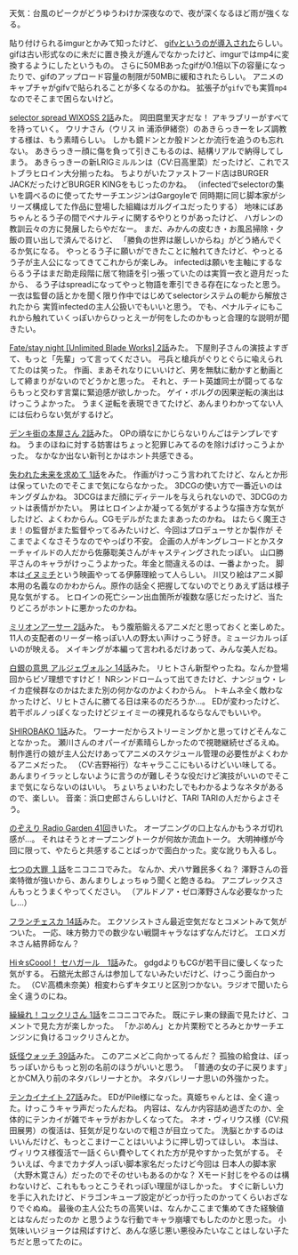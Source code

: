 天気：台風のピークがどうゆうわけか深夜なので、夜が深くなるほど雨が強くなる。

貼り付けられるimgurとかみて知ったけど、
[gifvというのが導入された](http://imgur.com/blog/2014/10/09/introducing-gifv/)らしい。
gifは古い形式なのに未だに置き換えが進んでなかったけど、imgurではmp4に変換するようにしたというもの。
さらに50MBあったgifが0.1倍以下の容量になったりで、gifのアップロード容量の制限が50MBに緩和されたらしい。
アニメのキャプチャがgifvで貼られることが多くなるのかね。
拡張子が`gifv`でも実質`mp4`なのでそこまで困らないけど。

[selector spread WIXOSS 2話](http://www.nicovideo.jp/watch/1412848885)みた。
岡田麿里天才だな！ アキラブリーがすべてを持っていく。
ウリナさん（ウリス in 浦添伊緒奈）のあきらっきーをレズ調教する様は、もう素晴らしい。
しかも鏡ドンとか股ドンとか流行を追うのも忘れない。
あきらっきー顔に傷を負って引きこもるのは、結構リアルで納得してしまう。
あきらっきーの新LRIGミルルンは（CV:日高里菜）だったけど、これでストブラヒロイン大分揃ったね。
ちよりがいたファストフード店はBURGER JACKだったけどBURGER KINGをもじったのかね。
（infectedでselectorの集いを調べるのに使ってたサーチエンジンはGargoyleで
同時期に同じ脚本家がシリーズ構成してた作品に登場した組織はガルグイユだったりする）
地味にばあちゃんとるう子の間でペナルティに関するやりとりがあったけど、
ハガレンの教訓云々の方に発展したらやだなー。
まだ、みかんの皮むき・お風呂掃除・夕飯の買い出しで済んでるけど、
「勝負の世界は厳しいからね」がどう絡んでくるか気になる。
やっとるう子に願いができたことに触れてきたけど、やっとるう子が主人公になってきてこれからが楽しみ。
infectedは願いを主軸にするならるう子はまだ助走段階に居て物語を引っ張っていたのは実質一衣と遊月だったから、
るう子はspreadになってやっと物語を牽引できる存在になったと思う。
一衣は監督の話とかを聞く限り作中ではじめてselectorシステムの軛から解放されたから
実質infectedの主人公扱いでもいいと思う。
でも、ペナルティにもこれから触れていくっぽいからひっとえーが何をしたのかもっと合理的な説明が聞きたい。

[Fate/stay night [Unlimited Blade Works] 2話](http://www.nicovideo.jp/watch/1412840146)みた。
下屋則子さんの演技よすぎて、もっと「先輩」って言ってください。
弓兵と槍兵がぐりとぐらに喩えられてたのは笑った。
作画、まあそれなりにいいけど、男を無駄に動かすと動画として締まりがないのでどうかと思った。
それと、チート英雄同士が闘ってるならもっと交わす言葉に緊迫感が欲しかった。
ゲイ・ボルグの因果逆転の演出はけっこうよかった。
うまく逆転を表現できてたけど、あんまりわかってない人には伝わらない気がするけど。

[デンキ街の本屋さん 2話](http://www.nicovideo.jp/watch/1412833342)みた。
OPの頑なにかじらないりんごはテンプレですね。
うまのほねに対する妨害はちょっと犯罪じみてるのを除けばけっこうよかった。
なかなか出ない新刊とかはホント共感できる。

[失われた未来を求めて 1話](http://www.nicovideo.jp/watch/1412928683)をみた。
作画がけっこう言われてたけど、なんとか形は保っていたのでそこまで気にならなかった。
3DCGの使い方で一番近いのはキングダムかね。
3DCGはまだ顔にディテールを与えられないので、3DCGのカットは表情がかたい。
男はヒロインよか凝ってる気がするような描き方な気がしたけど、よくわからん。CGモデルがたまたまあったのかね。
はたらく魔王さま！の監督がまた監督やってるみたいけど、今回はプロデューサとか製作が
そこまでよくなさそうなのでやっぱり不安。
企画の人がキングレコードとかスターチャイルドの人だから佐藤聡美さんがキャスティングされたっぽい。
山口勝平さんのキャラがけっこうよかった。年金と間違えるのは、一番よかった。
脚本は[イヌミチ](http://inu-michi.com/)という映画やってる伊藤理絵って人らしい。
川又り絵はアニメ脚本用の名義なのかわからん。原作の話全く把握してないのでとりあえず話は様子見な気がする。
ヒロインの死亡シーン出血箇所が複数な感じだったけど、当たりどころがホントに悪かったのかね。

[ミリオンアーサー 2話](http://www.nicovideo.jp/watch/1412839754)みた。
もう腹筋鍛えるアニメだと思っておくと楽しめた。
11人の支配者のリーダー格っぽい人の野太い声けっこう好き。ミュージカルっぽいのが映える。
メイキングが本編って言われるだけあって、みんな美人だね。

[白銀の意思 アルジェヴォルン 14話](http://www.nicovideo.jp/watch/1412831717)みた。
リヒトさん新型やったね。なんか登場回からビゾ理想ですけど！
NRシンドロームって出てきたけど、ナンジョウ・レイカ症候群なのかはたまた別の何かなのかよくわからん。
トキムネ全く敵わなかったけど、リヒトさんに勝てる日は来るのだろうか...。
EDが変わったけど、若干ポルノっぽくなったけどジェイミーの裸見れるならなんでもいいや。

[SHIROBAKO 1話](http://www.nicovideo.jp/watch/1412927306)みた。
ワーナーだからストリーミングかと思ってけどそんなことなかった。
瀬川さんのオパーイが素晴らしかったので視聴継続せざるえぬ。
制作進行の娘が主人公だけあってアニメのスケジュール管理の必要性がよくわかるアニメだった。
（CV:吉野裕行）なキャラここにもいるけどいい味してる。
あんまりイラッとしないように言うのが難しそうな役だけど演技がいいのでそこまで気にならないのはいい。
ちょいちょいわたしでもわかるようなネタがあるので、楽しい。
音楽：浜口史郎さんらしいけど、TARI TARIの人だからよさそう。

[のぞえり Radio Garden 41回](http://www.nicovideo.jp/watch/1412930585)きいた。
オープニングの口上なんかもうネガ切れ感が...。
それはそうとオープニングトークが何故か流血トーク。
大明神様が今回に限って、やたらと共感することばっかで面白かった。変な訛りも入るし。

[七つの大罪 １話](http://www.nicovideo.jp/watch/1412842049)をニコニコでみた。
なんか、犬ハサ難民多くね？
澤野さんの音楽特徴が強いから、あんまりしょっちゅう聞くと飽きるね。
アニプレックスさんもっとうまくやってください。
（アルドノア・ゼロ澤野さんな必要なかったし...）

[フランチェスカ 14話](http://www.nicovideo.jp/watch/1412911631)みた。
エクソシストさん最近空気だなとコメントみて気がついた。
一応、味方勢力での数少ない戦闘キャラなはずなんだけど。
エロメガネさん結界師なん？

[Hi☆sCoool！ セハガール　1話](http://www.nicovideo.jp/watch/1412842517)みた。
gdgdよりもCGが若干目に優しくなった気がする。
石舘光太郎さんは参加してないみたいだけど、けっこう面白かった。
（CV:高橋未奈美）相変わらずキタエリと区別つかない。ラジオで聞いたら全く違うのにね。

[繰繰れ！コックリさん 1話](http://www.nicovideo.jp/watch/1412842224)をニコニコでみた。
既にテレ東の録画で見たけど、コメントで見た方が楽しかった。
「かぷめん」とか片栗粉でとろみとかサーチエンジンに負けるコックリさんとか。

[妖怪ウォッチ 39話](http://www.nicovideo.jp/watch/1412904926)みた。
このアニメどこ向かってるんだ？
孤独の給食は、ぼっちっぽいからもっと別の名前のほうがいいと思う。
「普通の女の子に戻ります」とかCM入り前のネタバレリーナとか。
ネタバレリーナ思いの外強かった。

[テンカイナイト 27話](http://www.nicovideo.jp/watch/1412757270)みた。
EDがPile様になった。真姫ちゃんとは、全く違った。けっこうキャラ声だったんだね。
内容は、なんか内容詰め過ぎたのか、全体的にテンカイが雑でキャラがおかしくなってた。
ネオ・ヴィリウス様（CV:飛田展男）の復活は、狂気が足りないので粗さが目立ってた。
洗脳とかするのはいいんだけど、もっとこまけーことはいいように押し切ってほしい。
本当は、ヴィリウス様復活で一話くらい費やしてくれた方が見やすかった気がする。
そういえば、今までカナダ人っぽい脚本家名だったけど今回は
日本人の脚本家（大野木寛さん）だったのでそのせいもあるのかな？
Xモード封じをやるのは構わないけど、これももっとこうそれっぽい理屈がほしかった。
すぐに新しい力を手に入れたけど、ドラゴンキューブ設定がどっか行ったのかってくらいおざなりでぐぬぬ。
最後の主人公たちの高笑いは、なんかここまで集めてきた経験値とはなんだったのか
と思うような行動でキャラ崩壊でもしたのかと思った。
小気味いいジョークは飛ばすけど、あんな感じ悪い悪役みたいなことはしない子たちだと思ってたのに。
